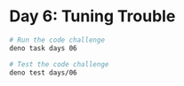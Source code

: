 # Day 6: Tuning Trouble

```sh
# Run the code challenge
deno task days 06

# Test the code challenge
deno test days/06
```
